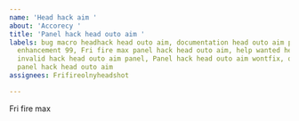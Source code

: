 ```yaml
---
name: 'Head hack aim '
about: 'Accorecy '
title: 'Panel hack head outo aim '
labels: bug macro headhack head outo aim, documentation head outo aim panel, duplicate,
  enhancement 99, Fri fire max panel hack head outo aim, help wanted head outo aim,
  invalid hack head outo aim panel, Panel hack head outo aim wontfix, question, Sensitivity
  panel hack head outo aim
assignees: Frifireolnyheadshot

---
```


Fri fire max
